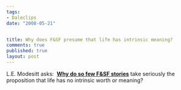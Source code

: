 ```yaml
--- 
tags:
- Daleclips
date: "2008-05-21"


title: Why does F&SF presume that life has intrinsic meaning?
comments: true
published: true
layout: post
---
```


L.E. Modesitt asks:  <strong><a href="http://www.lemodesittjr.com/blogs/blog/2008/04/there-must-be-reason.html">Why do so few F&SF stories</a></strong> take seriously the proposition that life has no intrinsic worth or meaning?
